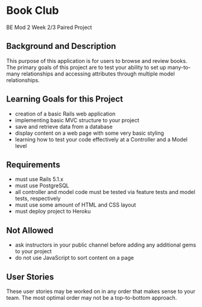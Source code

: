 # Book Club
BE Mod 2 Week 2/3 Paired Project
## Background and Description
This purpose of this application is for users to browse and review books. The primary goals of this project are to test your ability to set up many-to-many relationships and accessing attributes through multiple model relationships.
## Learning Goals for this Project
- creation of a basic Rails web application
- implementing basic MVC structure to your project
- save and retrieve data from a database
- display content on a web page with some very basic styling
- learning how to test your code effectively at a Controller and a Model level
## Requirements
- must use Rails 5.1.x
- must use PostgreSQL
- all controller and model code must be tested via feature tests and model tests, respectively
- must use some amount of HTML and CSS layout
- must deploy project to Heroku
## Not Allowed
- ask instructors in your public channel before adding any additional gems to your project
- do not use JavaScript to sort content on a page
## User Stories
These user stories may be worked on in any order that makes sense to your team. The most optimal order may not be a top-to-bottom approach.